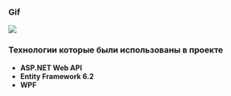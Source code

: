 ### Gif
![](https://github.com/SurenKhachatryan/An_example_of_how_to_connect_to_the_Web_API_server/blob/master/GifProg.gif)
### Технологии которые были использованы в проекте
- **ASP.NET Web API**
- **Entity Framework 6.2**
- **WPF**

